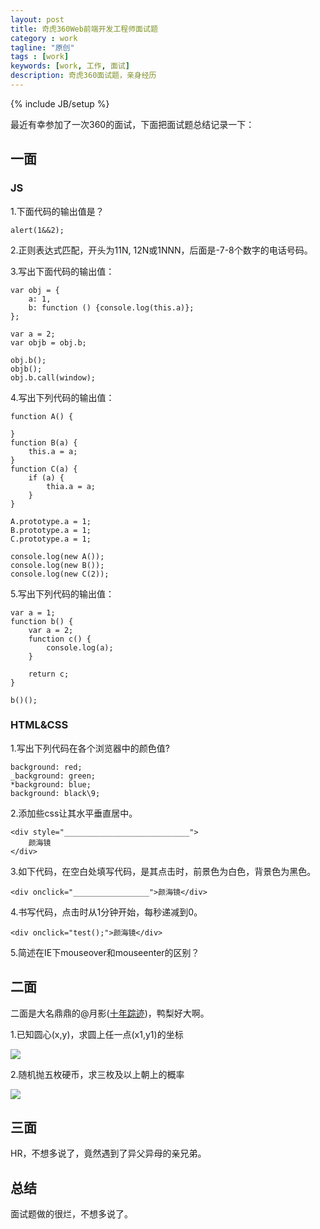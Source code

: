 ```yaml
---
layout: post
title: 奇虎360Web前端开发工程师面试题
category : work
tagline: "原创"
tags : [work]
keywords: [work, 工作, 面试]
description: 奇虎360面试题，亲身经历
---
```

{% include JB/setup %}

最近有幸参加了一次360的面试，下面把面试题总结记录一下：

## 一面

### JS
1.下面代码的输出值是？
	
	alert(1&&2);

2.正则表达式匹配，开头为11N, 12N或1NNN，后面是-7-8个数字的电话号码。

3.写出下面代码的输出值：

	var obj = {
        a: 1,
        b: function () {console.log(this.a)};
    };
    
    var a = 2;
    var objb = obj.b;

    obj.b();
    objb();
    obj.b.call(window);

4.写出下列代码的输出值：


    function A() {

    }
    function B(a) {
        this.a = a;
    }
    function C(a) {
        if (a) {
            thia.a = a;
        }
    }

    A.prototype.a = 1;
    B.prototype.a = 1;
    C.prototype.a = 1;
    
    console.log(new A());
    console.log(new B());
    console.log(new C(2));

5.写出下列代码的输出值：

    var a = 1;
    function b() {
        var a = 2;
        function c() {
            console.log(a);
        }

        return c;
    }

    b()();

### HTML&CSS
1.写出下列代码在各个浏览器中的颜色值?

    background: red;
    _background: green;
    *background: blue;
    background: black\9;

2.添加些css让其水平垂直居中。

    <div style="____________________________">
        颜海镜
    </div>

3.如下代码，在空白处填写代码，是其点击时，前景色为白色，背景色为黑色。

    <div onclick="_________________">颜海镜</div>

4.书写代码，点击时从1分钟开始，每秒递减到0。

    <div onclick="test();">颜海镜</div>

5.简述在IE下mouseover和mouseenter的区别？

## 二面
二面是大名鼎鼎的@月影([十年踪迹](http://weibo.com/silverna))，鸭梨好大啊。

1.已知圆心(x,y)，求圆上任一点(x1,y1)的坐标

![]({{BLOG_IMG}}175.png)

2.随机抛五枚硬币，求三枚及以上朝上的概率

![]({{BLOG_IMG}}176.jpg)

## 三面
HR，不想多说了，竟然遇到了异父异母的亲兄弟。

## 总结
面试题做的很烂，不想多说了。


